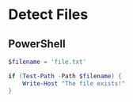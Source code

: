 # Detect Files

## PowerShell

```powershell
$filename = 'file.txt'

if (Test-Path -Path $filename) {
	Write-Host "The file exists!"
}
```
